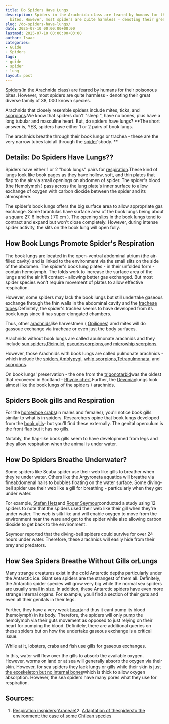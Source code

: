 ```yaml
---
title: Do Spiders Have Lungs
description: Spiders in the Arachnida class are feared by humans for their poisonous
  bites. However, most spiders are quite harmless - denoting their great diverse family...
slug: /do-spiders-have-lungs/
date: 2025-07-10 00:00:00+00:00
lastmod: 2025-07-10 00:00:00+03:00
author: Isaac
categories:
- Guide
- Spiders
tags:
- guide
- spider
- lung
layout: post
---
```

[Spiders](https://www.sciencedirect.com/science/article/pii/B978012814043700025X)(in the Arachnida class) are feared by humans for their poisonous bites. However, most spiders are quite harmless - denoting their great diverse family of 38, 000 known species.

Arachnids that closely resemble spiders include mites, ticks, and [scorpions](https://en.wikipedia.org/wiki/Scorpion).We know that spiders don't "sleep ", have no bones, plus have a long tubular and masculine heart. But, do spiders have lungs? **The short answer is, YES, spiders have either 1 or 2 pairs of book lungs.

The arachnids breathe through their book lungs or trachea - these are the very narrow tubes laid all through the [spider](https://pestpolicy.com/can-you-drown-a-spider/)'sbody. **

##  Details: Do Spiders Have Lungs??

Spiders have either 1 or 2 "book lungs" pairs for [respiration](https://en.wikipedia.org/wiki/Respiration_organ).These kind of lungs look like book pages as they have hollow, soft, and thin plates that flap to the air via small openings on abdomen of spider. The spider's blood (the Hemolymph ) pass across the lung plate's inner surface to allow exchange of oxygen with carbon dioxide between the spider and its atmosphere.

The spider's book lungs offers the big surface area to allow appropriate gas exchange. Some tarantulas have surface area of the book lungs being about a square 27. 6 inches ( 70 cm ). The opening slips in the book lungs tend to contract and expand but won't close completely. However, during intense spider activity, the slits on the book lung will open fully.

##  How Book Lungs Promote Spider's Respiration

The book lungs are located in the open-ventral abdominal atrium (the air-filled cavity) and is linked to the environment via the small slits on the side of the abdomen. The spider's book lung plates - in their unfolded form - contain hemolymph. The folds work to increase the surface area of the lungs and the air it'll contact - allowing better gas exchanged. But most spider species won't require movement of plates to allow effective respiration.

However, some spiders may lack the book lungs but still undertake gaseous exchange through the thin walls in the abdominal cavity and the [tracheae tubes](https://en.wikipedia.org/wiki/Invertebrate_trachea).Definitely, the spider's trachea seems to have developed from its book lungs since it has super elongated chambers.

Thus, other [arachnids](https://en.wikipedia.org/wiki/Arachnid)like harvestmen ( [Opiliones](https://en.wikipedia.org/wiki/Opiliones)) amd mites will do gassoue exchange via tracheae or even just the body surfaces.

Arachnids without book lungs are called apulmonate arachnids and they include [sun spiders](https://en.wikipedia.org/wiki/Solifugae),[Ricinulei](https://en.wikipedia.org/wiki/Ricinulei), [pseudoscorpions](https://en.wikipedia.org/wiki/Pseudoscorpion),and [microwhip scorpions](https://en.wikipedia.org/wiki/Microwhip_scorpion).

However, those Arachnids with book lungs are called pulmonate arachnids - which include the [spiders](https://en.wikipedia.org/wiki/Spider),[Amblypygi](https://en.wikipedia.org/wiki/Amblypygi), [whip scorpions](https://en.wikipedia.org/wiki/Whip_scorpion),[Tetrapulmonata](https://en.wikipedia.org/wiki/Tetrapulmonata), and [scorpions](https://en.wikipedia.org/wiki/Scorpion).

On book lungs' preservation - the one from the [trigonotarbid](https://en.wikipedia.org/wiki/Trigonotarbid)was the oldest that recovered in Scotland - [Rhynie chert](https://en.wikipedia.org/wiki/Rhynie_chert).Further, the [Devonian](https://en.wikipedia.org/wiki/Devonian)lungs look almost like the book lungs of the spiders / arachnids.

##  Spiders Book gills and Respiration

For the [horseshoe crabs](https://www.nwf.org/Educational-Resources/Wildlife-Guide/Invertebrates/Horseshoe-Crab)(in males and females), you'll notice book gills similar to what is in spiders. Researchers opine that book lungs developed from the [book gills](https://www.sciencedirect.com/science/article/pii/S1467803915000353)- but you'll find these externally. The genital operculum is the front flap but it has no gills.

Notably, the flap-like book gills seem to have developmned from legs and they allow respiration when the animal is under water.

##  How Do Spiders Breathe Underwater?

Some spiders like Scuba spider use their web like gills to breather when they're under water. Others like the Argyroneta aquatica will breathe via fineabdomenal hairs to bubbles floating on the water surface. Some diving-bell spider use their web like a gill for breathing - particularly when they get under water.

For example, [Stefan Hetz](http://www.activetouch.de/index.php?id=38)and [Roger Seymour](http://www.adelaide.edu.au/directory/roger.seymour)conducted a study using 12 spiders to note that the spiders used their web like their gill when they're under water. The web is silk like and will enable oxygen to move from the environment near the ware and get to the spider while also allowing carbon dioxide to get back to the environment.

Seymour reported that the diving-bell spiders could survive for over 24 hours under water. Therefore, these arachnids will easily hide from their prey and predators.

##  How Sea Spiders Breathe Without Gills orLungs

Many strange creatures exist in the cold Antarctic depths particularly under the Antarctic ice. Giant sea spiders are the strangest of them all. Definitely, the Antarctic spider species will grow very big while the normal sea spiders are usually small in size. In addition, these Antarctic spiders have even more strange internal organs. For example, youll find a section of their guts and even all their genitals in their legs.

Further, they have a very weak [heart](https://pestpolicy.com/do-spiders-have-hearts/)and thus it cant pump its blood (hemolymph) in its body. Therefore, the spiders will only pump the hemolymph via their guts movement as opposed to just relying on their heart for pumping the blood. Definitely, there are additional queries on these spiders but on how the undertake gaseous exchange is a critical issue.

While at it, lobsters, crabs and fish use gills for gaseous exchanges.

In this, water will flow over the gills to absorb the available oxygen. However, worms on land or at sea will generally absorb the oxygen via their skin. However, for sea spiders they lack lungs or gills while their skin is just [the exoskeleton but no internal bones](https://pestpolicy.com/do-spiders-have-bones/)which is thick to allow oxygen absorption. However, the sea spiders have many pores what they use for respiration.

##  Sources:

1. [Respiration inspiders(Araneae)](https://link.springer.com/article/10.1007/s00360-016-0962-8)2. [Adaptation of thespidersto the environment: the case of some Chilean species](https://www.frontiersin.org/articles/10.3389/fphys.2015.00220)
